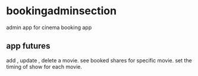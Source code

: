 # bookingadminsection
admin app for cinema booking app

## app futures

  add , update , delete a movie. 
  see booked shares for specific movie. 
  set the timing of show for each movie.
 
 
